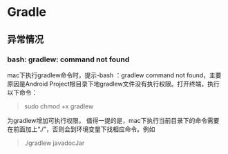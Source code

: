 # Gradle

## 异常情况
### bash: gradlew: command not found
mac下执行gradlew命令时，提示-bash ：gradlew command not found，主要原因是Android Project根目录下地gradlew文件没有执行权限。打开终端，执行以下命令：
> sudo chmod +x gradlew

为gradlew增加可执行权限。
值得一提的是，mac下执行当前目录下的命令需要在前面加上“./”，否则会到环境变量下找相应命令。例如
> ./gradlew javadocJar
